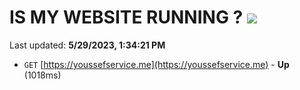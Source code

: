 # IS MY WEBSITE RUNNING ? [![](https://img.shields.io/static/v1?label=Sponsor&message=%E2%9D%A4&logo=GitHub&color=%23fe8e86)](https://github.com/sponsors/<username>)

Last updated: **5/29/2023, 1:34:21 PM**

- `GET` [https://youssefservice.me](https://youssefservice.me) - **Up** (1018ms)
